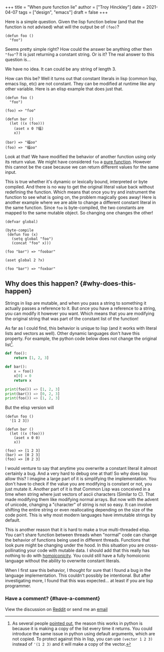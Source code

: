 +++
title = "When pure function lie"
author = ["Troy Hinckley"]
date = 2021-04-07
tags = ["design", "emacs"]
draft = false
+++

Here is a simple question. Given the lisp function below (and that the function is not advised) what will the output be of `(foo)`?

```emacs-lisp
(defun foo ()
  "foo")
```

Seems pretty simple right? How could the answer be anything other then `"foo"`? It is just returning a constant string. Or is it? The real answer to this question is...

We have no idea. It can could be any string of length 3.

How can this be? Well it turns out that constant literals in lisp (common lisp, emacs lisp, etc) are not constant. They can be modified at runtime like any other variable. Here is an elisp example that does just that.

```emacs-lisp
(defun foo ()
  "foo")

(foo) => "foo"

(defun bar ()
  (let ((x (foo)))
    (aset x 0 ?福)
    x))

(bar) => "福oo"
(foo) => "福oo"
```

Look at that! We have modified the behavior of another function using only its return value. We might have considered `foo` a [pure function](https://en.wikipedia.org/wiki/Pure_function). However this cannot be the case because we can return different values for the same input.

This is true whether it's dynamic or lexically bound, interpreted or byte compiled. And there is no way to get the original literal value back without redefining the function. Which means that once you try and instrument the function to see what is going on, the problem magically goes away! Here is another example where we are able to change a different constant literal in the same function. Since `foo` is byte-compiled, the two constants are mapped to the same mutable object. So changing one changes the other!

```emacs-lisp
(defvar global)

(byte-compile
 (defun foo (x)
   (setq global "foo")
   (concat "foo" x)))

(foo "bar") => "foobar"

(aset global 2 ?x)

(foo "bar") => "foxbar"
```


## Why does this happen? {#why-does-this-happen}

Strings in lisp are mutable, and when you pass a string to something it actually passes a reference to it. But once you have a reference to a string, you can modify it however you want. Which means that you are modifying the original string that was part of the constant list of the function!

As far as I could find, this behavior is unique to lisp (and it works with literal lists and vectors as well). Other dynamic languages don't have this property. For example, the python code below does not change the original list[^fn:1].

```python
def foo():
    return [1, 2, 3]

def bar():
    x = foo()
    x[0] = 0
    return x

print(foo()) => [1, 2, 3]
print(bar()) => [0, 2, 3]
print(foo()) => [1, 2, 3]
```

But the elisp version will

```emacs-lisp
(defun foo ()
  '[1 2 3])

(defun bar ()
  (let ((x (foo)))
    (aset x 0 0)
    x))

(foo) => [1 2 3]
(bar) => [0 2 3]
(foo) => [0 2 3]
```

I would venture to say that anytime you overwrite a constant literal it almost certainly a bug. And a very hard to debug one at that! So why does lisp allow this? I imagine a large part of it is simplifying the implementation. You don't have to check if the value you are modifying is constant or not, you just mutate it. Another part of it is that Common Lisp was conceived in a time when string where just vectors of ascii characters (Similar to C). That made modifying them like modifying normal arrays. But now with the advent of unicode, changing a "character" of string is not so easy. It can involve shifting the entire string or even reallocating depending on the size of the code point. This is why most modern languages have immutable strings by default.

This is another reason that it is hard to make a true multi-threaded elisp. You can't share function between threads when "normal" code can change the behavior of functions being used in different threads. Functions that look pure might be changing under the hood. In this situation you are cross-pollinating your code with mutable data. I should add that this really has nothing to do with [homoiconicity](https://en.wikipedia.org/wiki/Homoiconicity). You could still have a fully homoiconic language without the ability to overwrite constant literals.

When I first saw this behavior, I thought for sure that I found a bug in the language implementation. This couldn't possibly be intentional. But after investigating more, I found that this was expected... at least if you are lisp programmer.


### Have a comment? {#have-a-comment}

View the discussion on [Reddit](https://www.reddit.com/r/emacs/comments/mm70re/when_pure_functions_lie/?utm_source=share&utm_medium=web2x&context=3) or send me an [email](mailto:troy.hinckley@dabrev.com)

[^fn:1]: As several people [pointed out](https://www.reddit.com/r/emacs/comments/mm70re/when_pure_functions_lie/gtq1oir?utm_source=share&utm_medium=web2x&context=3), the reason this works in python is because it is making a copy of the list every time it returns. You could introduce the same issue in python using default arguments, which are not copied. To protect against this in lisp, you can use `(vector 1 2 3)` instead of `'(1 2 3)` and it will make a copy of the vector.

